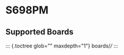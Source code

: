 S698PM
======

Supported Boards
----------------

::: {.toctree glob="" maxdepth="1"}
boards/*/*
:::
